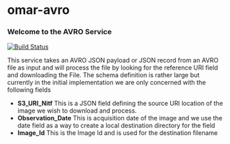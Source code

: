 # omar-avro
### Welcome to the AVRO Service

[![Build Status](https://jenkins.radiantbluecloud.com/buildStatus/icon?job=omar-avro-dev)](https://jenkins.radiantbluecloud.com/view/OMAR-DEV-Builds/job/omar-avro-dev/)

This service takes an AVRO JSON payload or JSON record from an AVRO file as input and will process the file by looking for the reference URI field and downloading the File.  The schema definition is rather large but currently in the initial implementation we are only concerned with the following fields

* **S3\_URI\_Nitf** This is a JSON field defining the source URI location of the image we wish to download and process.
* **Observation_Date** This is acquisition date of the image and we use the date field as a way to create a local destination directory for the field
* **Image_Id** This is the Image Id and is used for the destination filename
